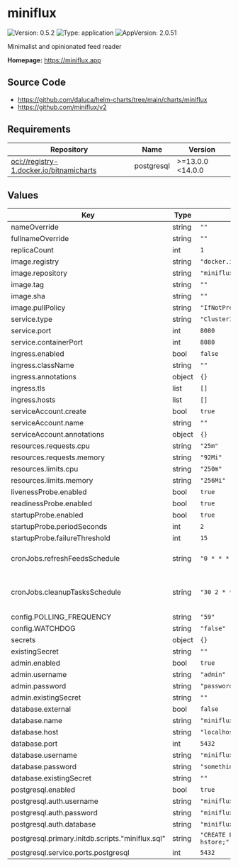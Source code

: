 # miniflux

![Version: 0.5.2](https://img.shields.io/badge/Version-0.5.2-informational?style=flat-square) ![Type: application](https://img.shields.io/badge/Type-application-informational?style=flat-square) ![AppVersion: 2.0.51](https://img.shields.io/badge/AppVersion-2.0.51-informational?style=flat-square)

Minimalist and opinionated feed reader

**Homepage:** <https://miniflux.app>

## Source Code

* <https://github.com/daluca/helm-charts/tree/main/charts/miniflux>
* <https://github.com/miniflux/v2>

## Requirements

| Repository | Name | Version |
|------------|------|---------|
| <oci://registry-1.docker.io/bitnamicharts> | postgresql | >=13.0.0 <14.0.0 |

## Values

| Key | Type | Default | Description |
|-----|------|---------|-------------|
| nameOverride | string | `""` |  |
| fullnameOverride | string | `""` |  |
| replicaCount | int | `1` |  |
| image.registry | string | `"docker.io"` |  |
| image.repository | string | `"miniflux/miniflux"` |  |
| image.tag | string | `""` |  |
| image.sha | string | `""` |  |
| image.pullPolicy | string | `"IfNotPresent"` |  |
| service.type | string | `"ClusterIP"` |  |
| service.port | int | `8080` |  |
| service.containerPort | int | `8080` |  |
| ingress.enabled | bool | `false` |  |
| ingress.className | string | `""` |  |
| ingress.annotations | object | `{}` |  |
| ingress.tls | list | `[]` |  |
| ingress.hosts | list | `[]` |  |
| serviceAccount.create | bool | `true` |  |
| serviceAccount.name | string | `""` |  |
| serviceAccount.annotations | object | `{}` |  |
| resources.requests.cpu | string | `"25m"` |  |
| resources.requests.memory | string | `"92Mi"` |  |
| resources.limits.cpu | string | `"250m"` |  |
| resources.limits.memory | string | `"256Mi"` |  |
| livenessProbe.enabled | bool | `true` |  |
| readinessProbe.enabled | bool | `true` |  |
| startupProbe.enabled | bool | `true` |  |
| startupProbe.periodSeconds | int | `2` |  |
| startupProbe.failureThreshold | int | `15` |  |
| cronJobs.refreshFeedsSchedule | string | `"0 * * * *"` | Runs every hour on the hour |
| cronJobs.cleanupTasksSchedule | string | `"30 2 * * *"` | Runs every day at 2:30am UTC |
| config.POLLING_FREQUENCY | string | `"59"` |  |
| config.WATCHDOG | string | `"false"` |  |
| secrets | object | `{}` |  |
| existingSecret | string | `""` |  |
| admin.enabled | bool | `true` |  |
| admin.username | string | `"admin"` |  |
| admin.password | string | `"password"` |  |
| admin.existingSecret | string | `""` |  |
| database.external | bool | `false` |  |
| database.name | string | `"miniflux_db"` |  |
| database.host | string | `"localhost"` |  |
| database.port | int | `5432` |  |
| database.username | string | `"miniflux_user"` |  |
| database.password | string | `"somethingSecureIPromise"` |  |
| database.existingSecret | string | `""` |  |
| postgresql.enabled | bool | `true` |  |
| postgresql.auth.username | string | `"miniflux"` |  |
| postgresql.auth.password | string | `"miniflux"` |  |
| postgresql.auth.database | string | `"miniflux"` |  |
| postgresql.primary.initdb.scripts."miniflux.sql" | string | `"CREATE EXTENSION hstore;"` |  |
| postgresql.service.ports.postgresql | int | `5432` |  |
